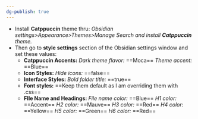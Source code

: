 ```yaml
---
dg-publish: true
---
```

- Install **Catppuccin** theme thru:
	*Obsidian settings>Appearance>Themes>Manage
	Search and install **Catppuccin** theme.*
- Then go to **style settings** section of the Obsidian settings window and set these values:
	- **Catppuccin Accents:**
		*Dark theme flavor:* ==Moca==
		*Theme accent:* ==Blue==
	- **Icon Styles:**
		*Hide icons:* ==false==
	- **Interface Styles:**
		*Bold folder title:* ==true==
	- **Font styles:**
		==Keep them default as I am overriding them with .css==
	- **FIle Name and Headings:**
		*File name color:* ==Blue==
		*H1 color:* ==Accent==
		*H2 color:* ==Mauve==
		*H3 color:* ==Red==
		*H4 color:* ==Yellow==
		*H5 color:* ==Green==
		*H6 color:* ==Red==
